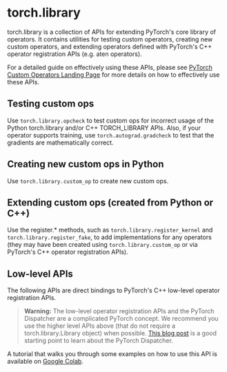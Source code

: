 # torch.library

<!-- py:module:: torch.library -->

torch.library is a collection of APIs for extending PyTorch's core library
of operators. It contains utilities for testing custom operators, creating new
custom operators, and extending operators defined with PyTorch's C++ operator
registration APIs (e.g. aten operators).

For a detailed guide on effectively using these APIs, please see
[PyTorch Custom Operators Landing Page](https://pytorch.org/tutorials/advanced/custom_ops_landing_page.html)
for more details on how to effectively use these APIs.

## Testing custom ops

Use `torch.library.opcheck` to test custom ops for incorrect usage of the
Python torch.library and/or C++ TORCH_LIBRARY APIs. Also, if your operator supports
training, use `torch.autograd.gradcheck` to test that the gradients are
mathematically correct.

<!-- autofunction:: opcheck -->

## Creating new custom ops in Python

Use `torch.library.custom_op` to create new custom ops.

<!-- autofunction:: custom_op -->
<!-- autofunction:: triton_op -->
<!-- autofunction:: wrap_triton -->

## Extending custom ops (created from Python or C++)

Use the register.* methods, such as `torch.library.register_kernel` and
`torch.library.register_fake`, to add implementations
for any operators (they may have been created using `torch.library.custom_op` or
via PyTorch's C++ operator registration APIs).

<!-- autofunction:: register_kernel -->
<!-- autofunction:: register_autocast -->
<!-- autofunction:: register_autograd -->
<!-- autofunction:: register_fake -->
<!-- autofunction:: register_vmap -->
<!-- autofunction:: impl_abstract -->
<!-- autofunction:: get_ctx -->
<!-- autofunction:: register_torch_dispatch -->
<!-- autofunction:: infer_schema -->
<!-- autoclass:: torch._library.custom_ops.CustomOpDef -->

<!-- automethod:: set_kernel_enabled -->

## Low-level APIs

The following APIs are direct bindings to PyTorch's C++ low-level
operator registration APIs.

> **Warning:** The low-level operator registration APIs and the PyTorch Dispatcher are a
> complicated PyTorch concept. We recommend you use the higher level APIs above
> (that do not require a torch.library.Library object) when possible.
> [This blog post](http://blog.ezyang.com/2020/09/lets-talk-about-the-pytorch-dispatcher/)
> is a good starting point to learn about the PyTorch Dispatcher.

A tutorial that walks you through some examples on how to use this API is available on [Google Colab](https://colab.research.google.com/drive/1RRhSfk7So3Cn02itzLWE9K4Fam-8U011?usp=sharing).

<!-- autoclass:: torch.library.Library -->

<!-- autofunction:: fallthrough_kernel -->

<!-- autofunction:: define -->

<!-- autofunction:: impl -->